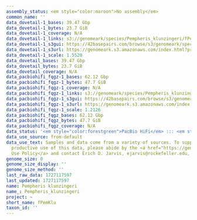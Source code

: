 ```yaml
---
assembly_status: <em style="color:maroon">No assembly</em>
common_name: ''
data_dovetail-1_bases: 39.47 Gbp
data_dovetail-1_bytes: 23.7 GiB
data_dovetail-1_coverage: N/A
data_dovetail-1_links: s3://genomeark/species/Pempheris_klunzingeri/fPemKlu1/genomic_data/dovetail/<br>
data_dovetail-1_s3gui: https://42basepairs.com/browse/s3/genomeark/species/Pempheris_klunzingeri/fPemKlu1/genomic_data/dovetail/
data_dovetail-1_s3url: https://genomeark.s3.amazonaws.com/index.html?prefix=species/Pempheris_klunzingeri/fPemKlu1/genomic_data/dovetail/
data_dovetail-1_scale: 1.5520
data_dovetail_bases: 39.47 Gbp
data_dovetail_bytes: 23.7 GiB
data_dovetail_coverage: N/A
data_pacbiohifi_fqgz-1_bases: 62.12 Gbp
data_pacbiohifi_fqgz-1_bytes: 47.7 GiB
data_pacbiohifi_fqgz-1_coverage: N/A
data_pacbiohifi_fqgz-1_links: s3://genomeark/species/Pempheris_klunzingeri/fPemKlu1/genomic_data/pacbio_hifi/<br>
data_pacbiohifi_fqgz-1_s3gui: https://42basepairs.com/browse/s3/genomeark/species/Pempheris_klunzingeri/fPemKlu1/genomic_data/pacbio_hifi/
data_pacbiohifi_fqgz-1_s3url: https://genomeark.s3.amazonaws.com/index.html?prefix=species/Pempheris_klunzingeri/fPemKlu1/genomic_data/pacbio_hifi/
data_pacbiohifi_fqgz-1_scale: 1.2126
data_pacbiohifi_fqgz_bases: 62.12 Gbp
data_pacbiohifi_fqgz_bytes: 47.7 GiB
data_pacbiohifi_fqgz_coverage: N/A
data_status: '<em style="color:forestgreen">PacBio HiFi</em> ::: <em style="color:forestgreen">Dovetail</em>'
data_use_source: from-default
data_use_text: Samples and data come from a variety of sources. To support fair and
  productive use of this data, please abide by the <a href="https://genome10k.soe.ucsc.edu/data-use-policies/">Data
  Use Policy</a> and contact Erich D. Jarvis, ejarvis@rockefeller.edu, with any questions.
genome_size: 0
genome_size_display: ''
genome_size_method: ''
last_raw_data: 1727117597
last_updated: 1727117597
name: Pempheris klunzingeri
name_: Pempheris_klunzingeri
project: ~
short_name: fPemKlu
taxon_id: ''
---
```

